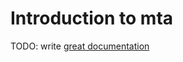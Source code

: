 # Introduction to mta

TODO: write [great documentation](http://jacobian.org/writing/what-to-write/)
